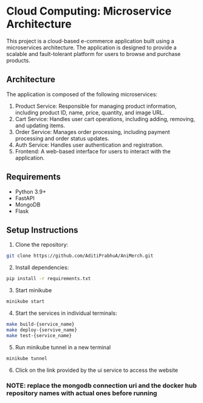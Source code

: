 # Cloud Computing: Microservice Architecture

This project is a cloud-based e-commerce application built using a microservices architecture. The application is designed to provide a scalable and fault-tolerant platform for users to browse and purchase products.

## Architecture
The application is composed of the following microservices:

1. Product Service: Responsible for managing product information, including product ID, name, price, quantity, and image URL.
2. Cart Service: Handles user cart operations, including adding, removing, and updating items.
3. Order Service: Manages order processing, including payment processing and order status updates.
4. Auth Service: Handles user authentication and registration.
5. Frontend: A web-based interface for users to interact with the application.

## Requirements
- Python 3.9+
- FastAPI
- MongoDB
- Flask

## Setup Instructions

1. Clone the repository: 
```bash
git clone https://github.com/AditiPrabhuA/AniMerch.git
```

2. Install dependencies: 
```bash
pip install -r requirements.txt
```
3. Start minikube
```bash
minikube start
```

4. Start the services in individual terminals:
```bash
make build-{service_name}
make deploy-{servive_name}
make test-{service_name}
```
5. Run minikube tunnel in a new terminal
```bash
minikube tunnel
```

6. Click on the link provided by the ui service to access the website

### NOTE: replace the mongodb connection uri and the docker hub repository names with actual ones before running
